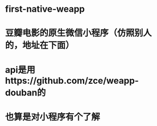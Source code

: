 # first-native-weapp
# 豆瓣电影的原生微信小程序（仿照别人的，地址在下面）
# api是用https://github.com/zce/weapp-douban的 
# 也算是对小程序有个了解
